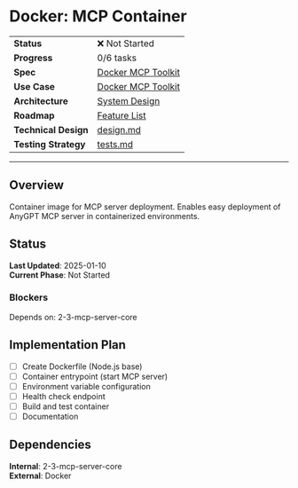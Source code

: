 # Docker: MCP Container

| | |
|---|---|
| **Status** | ❌ Not Started |
| **Progress** | 0/6 tasks |
| **Spec** | [Docker MCP Toolkit](../../../../products/anygpt/specs/anygpt/docker-mcp-toolkit.md) |
| **Use Case** | [Docker MCP Toolkit](../../../../products/anygpt/cases/docker-mcp-toolkit.md) |
| **Architecture** | [System Design](../../architecture.md) |
| **Roadmap** | [Feature List](../../roadmap.md) |
| **Technical Design** | [design.md](./design.md) |
| **Testing Strategy** | [tests.md](./tests.md) |

---

## Overview

Container image for MCP server deployment. Enables easy deployment of AnyGPT MCP server in containerized environments.

## Status

**Last Updated**: 2025-01-10  
**Current Phase**: Not Started

### Blockers
Depends on: 2-3-mcp-server-core

## Implementation Plan

- [ ] Create Dockerfile (Node.js base)
- [ ] Container entrypoint (start MCP server)
- [ ] Environment variable configuration
- [ ] Health check endpoint
- [ ] Build and test container
- [ ] Documentation

## Dependencies

**Internal**: 2-3-mcp-server-core  
**External**: Docker

